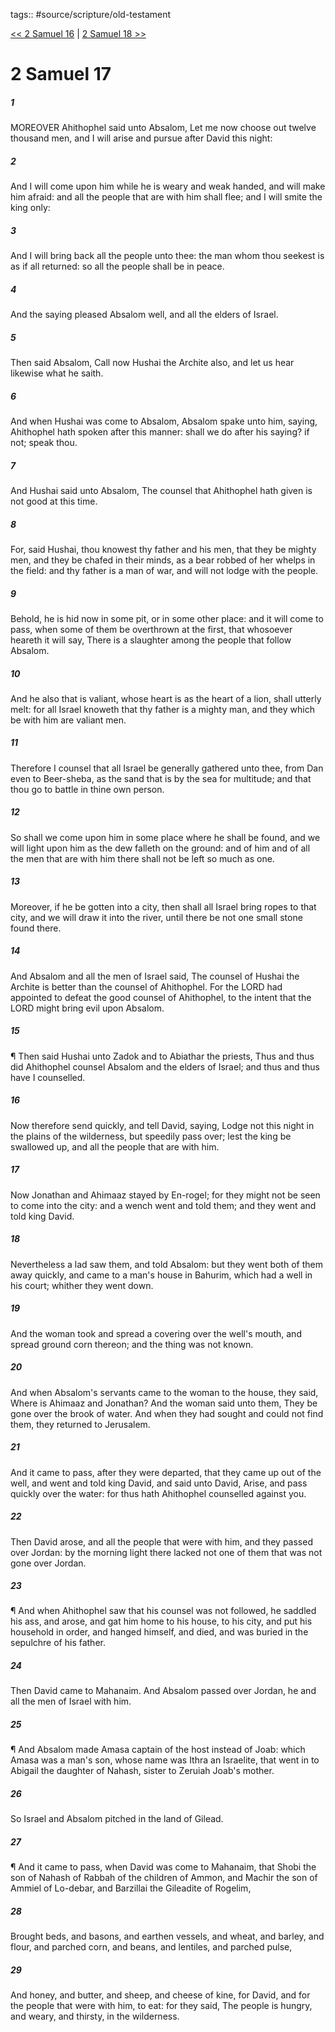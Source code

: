 tags:: #source/scripture/old-testament

[<< 2 Samuel 16](old-testament/10_2_Samuel/2_Samuel_16.md) | [2 Samuel 18 >>](old-testament/10_2_Samuel/2_Samuel_18.md)

# 2 Samuel 17

##### 1

MOREOVER Ahithophel said unto Absalom, Let me now choose out twelve thousand men, and I will arise and pursue after David this night:

##### 2

And I will come upon him while he is weary and weak handed, and will make him afraid: and all the people that are with him shall flee; and I will smite the king only:

##### 3

And I will bring back all the people unto thee: the man whom thou seekest is as if all returned: so all the people shall be in peace.

##### 4

And the saying pleased Absalom well, and all the elders of Israel.

##### 5

Then said Absalom, Call now Hushai the Archite also, and let us hear likewise what he saith.

##### 6

And when Hushai was come to Absalom, Absalom spake unto him, saying, Ahithophel hath spoken after this manner: shall we do after his saying? if not; speak thou.

##### 7

And Hushai said unto Absalom, The counsel that Ahithophel hath given is not good at this time.

##### 8

For, said Hushai, thou knowest thy father and his men, that they be mighty men, and they be chafed in their minds, as a bear robbed of her whelps in the field: and thy father is a man of war, and will not lodge with the people.

##### 9

Behold, he is hid now in some pit, or in some other place: and it will come to pass, when some of them be overthrown at the first, that whosoever heareth it will say, There is a slaughter among the people that follow Absalom.

##### 10

And he also that is valiant, whose heart is as the heart of a lion, shall utterly melt: for all Israel knoweth that thy father is a mighty man, and they which be with him are valiant men.

##### 11

Therefore I counsel that all Israel be generally gathered unto thee, from Dan even to Beer-sheba, as the sand that is by the sea for multitude; and that thou go to battle in thine own person.

##### 12

So shall we come upon him in some place where he shall be found, and we will light upon him as the dew falleth on the ground: and of him and of all the men that are with him there shall not be left so much as one.

##### 13

Moreover, if he be gotten into a city, then shall all Israel bring ropes to that city, and we will draw it into the river, until there be not one small stone found there.

##### 14

And Absalom and all the men of Israel said, The counsel of Hushai the Archite is better than the counsel of Ahithophel. For the LORD had appointed to defeat the good counsel of Ahithophel, to the intent that the LORD might bring evil upon Absalom.

##### 15

¶ Then said Hushai unto Zadok and to Abiathar the priests, Thus and thus did Ahithophel counsel Absalom and the elders of Israel; and thus and thus have I counselled.

##### 16

Now therefore send quickly, and tell David, saying, Lodge not this night in the plains of the wilderness, but speedily pass over; lest the king be swallowed up, and all the people that are with him.

##### 17

Now Jonathan and Ahimaaz stayed by En-rogel; for they might not be seen to come into the city: and a wench went and told them; and they went and told king David.

##### 18

Nevertheless a lad saw them, and told Absalom: but they went both of them away quickly, and came to a man's house in Bahurim, which had a well in his court; whither they went down.

##### 19

And the woman took and spread a covering over the well's mouth, and spread ground corn thereon; and the thing was not known.

##### 20

And when Absalom's servants came to the woman to the house, they said, Where is Ahimaaz and Jonathan? And the woman said unto them, They be gone over the brook of water. And when they had sought and could not find them, they returned to Jerusalem.

##### 21

And it came to pass, after they were departed, that they came up out of the well, and went and told king David, and said unto David, Arise, and pass quickly over the water: for thus hath Ahithophel counselled against you.

##### 22

Then David arose, and all the people that were with him, and they passed over Jordan: by the morning light there lacked not one of them that was not gone over Jordan.

##### 23

¶ And when Ahithophel saw that his counsel was not followed, he saddled his ass, and arose, and gat him home to his house, to his city, and put his household in order, and hanged himself, and died, and was buried in the sepulchre of his father.

##### 24

Then David came to Mahanaim. And Absalom passed over Jordan, he and all the men of Israel with him.

##### 25

¶ And Absalom made Amasa captain of the host instead of Joab: which Amasa was a man's son, whose name was Ithra an Israelite, that went in to Abigail the daughter of Nahash, sister to Zeruiah Joab's mother.

##### 26

So Israel and Absalom pitched in the land of Gilead.

##### 27

¶ And it came to pass, when David was come to Mahanaim, that Shobi the son of Nahash of Rabbah of the children of Ammon, and Machir the son of Ammiel of Lo-debar, and Barzillai the Gileadite of Rogelim,

##### 28

Brought beds, and basons, and earthen vessels, and wheat, and barley, and flour, and parched corn, and beans, and lentiles, and parched pulse,

##### 29

And honey, and butter, and sheep, and cheese of kine, for David, and for the people that were with him, to eat: for they said, The people is hungry, and weary, and thirsty, in the wilderness.
